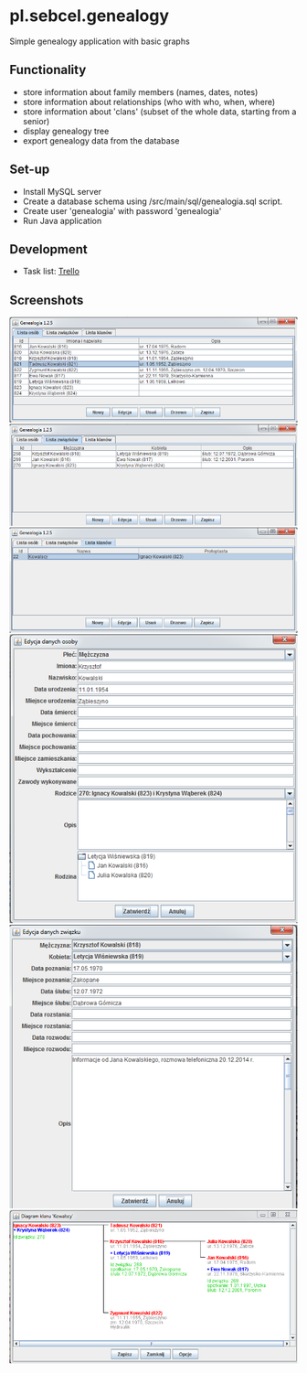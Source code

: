 # pl.sebcel.genealogy

Simple genealogy application with basic graphs

## Functionality
* store information about family members (names, dates, notes)
* store information about relationships (who with who, when, where)
* store information about 'clans' (subset of the whole data, starting from a senior)
* display genealogy tree
* export genealogy data from the database

## Set-up
* Install MySQL server
* Create a database schema using /src/main/sql/genealogia.sql script.
* Create user 'genealogia' with password 'genealogia'
* Run Java application

## Development
* Task list: [Trello](https://trello.com/b/RAjK1g4a/sc-genealogy-1-0)

## Screenshots
![List of people](https://raw.githubusercontent.com/SebastianCelejewski/genealogy-1.0/master/doc/images/PersonList.png)
![List of relationships](https://raw.githubusercontent.com/SebastianCelejewski/genealogy-1.0/master/doc/images/RelationshipsList.png)
![List of clans](https://raw.githubusercontent.com/SebastianCelejewski/genealogy-1.0/master/doc/images/ClansList.PNG)
![Edition of a person data](https://raw.githubusercontent.com/SebastianCelejewski/genealogy-1.0/master/doc/images/PersonEdit.png)
![Edition of a relationship data](https://raw.githubusercontent.com/SebastianCelejewski/genealogy-1.0/master/doc/images/RelationshipEdit.png)
![Pedigree chart](https://raw.githubusercontent.com/SebastianCelejewski/genealogy-1.0/master/doc/images/pedigree.png)

